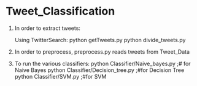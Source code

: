 # Tweet_Classification

1. In order to extract tweets:

    Using TwitterSearch:
        python getTweets.py
        python divide_tweets.py

2. In order to preprocess, preprocess.py reads tweets from Tweet_Data

3. To run the various classifiers:
        python Classifier/Naive_bayes.py			;# for Naive Bayes
        python Classifier/Decision_tree.py			;#for Decision Tree
        python Classifier/SVM.py               		;#for SVM

